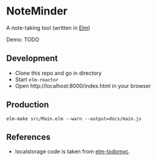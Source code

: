 # NoteMinder

A note-taking tool (written in [Elm](http://elm-lang.org/))

Demo: TODO

## Development

- Clone this repo and go in directory
- Start `elm-reactor`
- Open http://localhost:8000/index.html in your browser

## Production

```
elm-make src/Main.elm --warn --output=docs/main.js
```

## References

- localstorage code is taken from [elm-todomvc](https://github.com/evancz/elm-todomvc).
